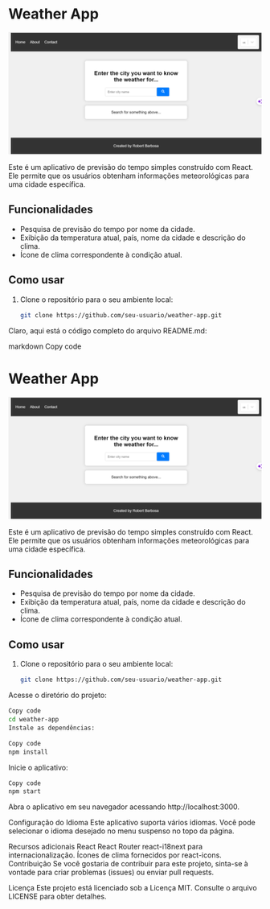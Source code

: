 # Weather App

![Weather App Screenshot](screenshot.png)

Este é um aplicativo de previsão do tempo simples construído com React. Ele permite que os usuários obtenham informações meteorológicas para uma cidade específica.

## Funcionalidades

- Pesquisa de previsão do tempo por nome da cidade.
- Exibição da temperatura atual, país, nome da cidade e descrição do clima.
- Ícone de clima correspondente à condição atual.

## Como usar

1. Clone o repositório para o seu ambiente local:

   ```bash
   git clone https://github.com/seu-usuario/weather-app.git

Claro, aqui está o código completo do arquivo README.md:

markdown
Copy code
# Weather App

![Weather App Screenshot](screenshot.png)

Este é um aplicativo de previsão do tempo simples construído com React. Ele permite que os usuários obtenham informações meteorológicas para uma cidade específica.

## Funcionalidades

- Pesquisa de previsão do tempo por nome da cidade.
- Exibição da temperatura atual, país, nome da cidade e descrição do clima.
- Ícone de clima correspondente à condição atual.

## Como usar

1. Clone o repositório para o seu ambiente local:

   ```bash
   git clone https://github.com/seu-usuario/weather-app.git
      ```
Acesse o diretório do projeto:

   ```bash
Copy code
cd weather-app
Instale as dependências:
   ```
   ```bash
Copy code
npm install
   ```
Inicie o aplicativo:


   ```bash
Copy code
npm start
   ```
Abra o aplicativo em seu navegador acessando http://localhost:3000.

Configuração do Idioma
Este aplicativo suporta vários idiomas. Você pode selecionar o idioma desejado no menu suspenso no topo da página.

Recursos adicionais
React
React Router
react-i18next para internacionalização.
Ícones de clima fornecidos por react-icons.
Contribuição
Se você gostaria de contribuir para este projeto, sinta-se à vontade para criar problemas (issues) ou enviar pull requests.

Licença
Este projeto está licenciado sob a Licença MIT. Consulte o arquivo LICENSE para obter detalhes.